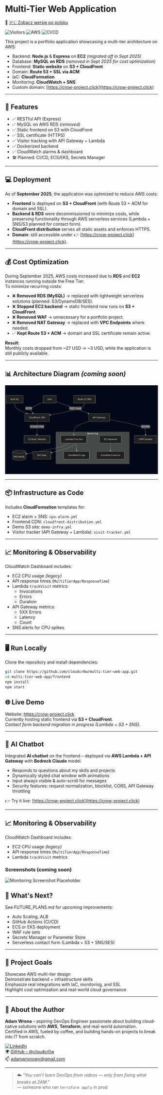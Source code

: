 # Multi-Tier Web Application

📄 [🇵🇱 Zobacz wersję po polsku](README_PL.md)

![Visitors](https://visitor-badge.laobi.icu/badge?page_id=cloudcr0w.multi-tier-web-app)
![AWS](https://img.shields.io/badge/Cloud-AWS-FF9900?logo=amazon-aws)
![CI/CD](https://img.shields.io/badge/CI/CD-GitHub%20Actions-2088FF?logo=githubactions)


This project is a portfolio application showcasing a multi-tier architecture on AWS:

- Backend: **Node.js** & **Express** on **EC2** *(migrated off in Sept 2025)*
- Database: **MySQL on RDS** *(removed in Sept 2025 for cost optimization)*
- Frontend: **Static website** on **S3 + CloudFront**
- Domain: **Route 53 + SSL via ACM**
- IaC: **CloudFormation**
- Monitoring: **CloudWatch + SNS**
- Custom domain: [https://crow-project.click](https://crow-project.click)

---

## 🚀 Features

- ✅ RESTful API (Express)
- ✅ MySQL on AWS RDS *(removed)*
- ✅ Static frontend on S3 with CloudFront
- ✅ SSL certificate (HTTPS)
- ✅ Visitor tracking with API Gateway + Lambda
- ✅ Dockerized backend
- ✅ CloudWatch alarms & dashboard
- 🛠️ Planned: CI/CD, ECS/EKS, Secrets Manager

---

## 💻 Deployment

As of **September 2025**, the application was optimized to reduce AWS costs:

- **Frontend** is deployed on **S3 + CloudFront** (with Route 53 + ACM for domain and SSL).
- **Backend & RDS** were decommissioned to minimize costs, while preserving functionality through AWS serverless services (Lambda + SNS/S3 planned for contact form).
- **CloudFront distribution** serves all static assets and enforces HTTPS.
- **Domain**: still accessible under 👉 [https://crow-project.click](https://crow-project.click).

---

## 💰 Cost Optimization

During September 2025, AWS costs increased due to **RDS** and **EC2** instances running outside the Free Tier.  
To minimize recurring costs:

- ❌ **Removed RDS (MySQL)** → replaced with lightweight serverless solutions (planned: S3/DynamoDB/SES).  
- ❌ **Stopped EC2 backend** → static frontend now runs on **S3 + CloudFront**.  
- ❌ **Removed WAF** → unnecessary for a portfolio project.  
- ❌ **Removed NAT Gateway** → replaced with **VPC Endpoints** where needed.  
- ✅ **Kept Route 53 + ACM** → domain and SSL certificate remain active.  

**Result:**  
Monthly costs dropped from ~27 USD → ~3 USD, while the application is still publicly available.

---

## 📊 Architecture Diagram *(coming soon)*

![Architecture](./diagram-projekt.png)

---

## 📦 Infrastructure as Code

Includes **CloudFormation** templates for:

- EC2 alarm + SNS: `cpu-alarm.yml`
- Frontend CDN: `cloudfront-distribution.yml`
- Demo S3 site: `demo-infra.yml`
- Visitor tracker (API Gateway + Lambda): `visit-tracker.yml`

---

## 📈 Monitoring & Observability

CloudWatch Dashboard includes:

- EC2 CPU usage *(legacy)*
- API response times (`MultiTierApp/ResponseTime`)
- Lambda `trackVisit` metrics:
  - Invocations
  - Errors
  - Duration
- API Gateway metrics:
  - 5XX Errors
  - Latency
  - Count
- SNS alerts for CPU spikes

---
## 🖥️ Run Locally

Clone the repository and install dependencies:

```bash
git clone https://github.com/cloudcr0w/multi-tier-web-app.git
cd multi-tier-web-app/frontend
npm install
npm start
```

## 🌐 Live Demo
Website: https://crow-project.click  
Currently hosting static frontend via **S3 + CloudFront**.  
*Contact form backend migration in progress (Lambda + S3 + SNS).*

---

## 🤖 AI Chatbot

Integrated **AI chatbot** on the frontend – deployed via **AWS Lambda + API Gateway** with **Bedrock Claude** model.  

- Responds to questions about my skills and projects  
- Dynamically styled chat window with animations  
- Input always visible & auto-scroll for messages  
- Security features: request normalization, blocklist, CORS, API Gateway throttling  

👉 Try it live: [https://crow-project.click](https://crow-project.click)  

---
## 📈 Monitoring & Observability

CloudWatch Dashboard includes:

- EC2 CPU usage *(legacy)*
- API response times (`MultiTierApp/ResponseTime`)
- Lambda `trackVisit` metrics

### Screenshots (coming soon)
![Monitoring Screenshot Placeholder](./monitoring-dashboard.png)


## 📌 What's Next?
See FUTURE_PLANS.md for upcoming improvements:

- Auto Scaling, ALB
- GitHub Actions (CI/CD)
- ECS or EKS deployment
- WAF rule sets
- Secrets Manager or Parameter Store
- Serverless contact form (Lambda + S3 + SNS/SES)

---

## 🧠 Project Goals
Showcase AWS multi-tier design  
Demonstrate backend + infrastructure skills  
Emphasize real integrations with IaC, monitoring, and SSL  
Highlight cost optimization and real-world cloud governance

---

## 🍃 About the Author

**Adam Wrona** – aspiring DevOps Engineer passionate about building cloud-native solutions with **AWS**, **Terraform**, and real-world automation.  
Certified in AWS, fueled by coffee, and building hands-on projects to break into IT from scratch.

[![LinkedIn](https://img.shields.io/badge/LinkedIn-Adam%20Wrona-blue?logo=linkedin&style=flat-square)](https://www.linkedin.com/in/adam-wrona-111ba728b/)  
🌍 [GitHub – @cloudcr0w](https://github.com/cloudcr0w)  
📫 adamwronowy@gmail.com

---

> ☁️ *"You can’t learn DevOps from videos — only from fixing what breaks at 2AM."*  
> — someone who ran `terraform apply` in prod
